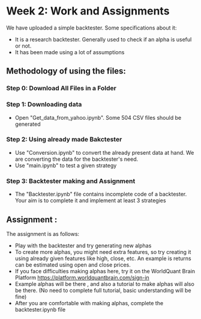 # Week 2: Work and Assignments

We have uploaded a simple backtester. Some specifications about it:
- It is a research backtester. Generally used to check if an alpha is useful or not.
- It has been made using a lot of assumptions

## Methodology of using the files:
### Step 0: Download All Files in a Folder

### Step 1: Downloading data
- Open "Get_data_from_yahoo.ipynb". Some 504 CSV files should be generated

### Step 2: Using already made Bakctester
- Use "Conversion.ipynb" to convert the already present data at hand. We are converting the data for the backtester's need.
- Use "main.ipynb" to test a given strategy

### Step 3: Backtester making and Assignment
- The "Backtester.ipynb" file contains incomplete code of a backtester. Your aim is to complete it and implement at least 3 strategies

## Assignment :
The assignment is as follows:
- Play with the backtester and try generating new alphas
- To create more alphas, you might need extra features, so try creating it using already given features like high, close, etc. An example is returns can be estimated using open and close prices.
- If you face difficulties making alphas here, try it on the WorldQuant Brain Platform
      https://platform.worldquantbrain.com/sign-in
- Example alphas will be there , and also a tutorial to make alphas will also be there. (No need to complete full tutorial, basic understanding will be fine)
- After you are comfortable with making alphas, complete the backtester.ipynb file


  
